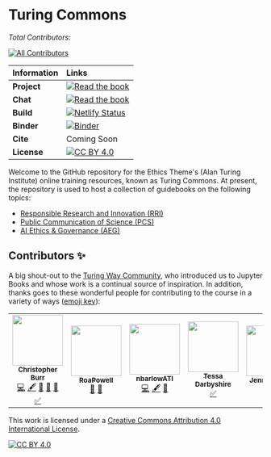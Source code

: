 # Turing Commons

*Total Contributors:*
<!-- ALL-CONTRIBUTORS-BADGE:START - Do not remove or modify this section -->
[![All Contributors](https://img.shields.io/badge/all_contributors-5-orange.svg?style=flat-square)](#contributors-)
<!-- ALL-CONTRIBUTORS-BADGE:END -->

| Information | Links |
| :--- | :--- |
| **Project** | [![Read the book](https://img.shields.io/badge/read-the%20book-blue.svg)](https://turing-commons.netlify.app)|
| **Chat** | [![Read the book](https://img.shields.io/badge/Join%20Slack-yellow.svg)](https://join.slack.com/t/turingcommons/shared_invite/zt-x4a2w041-Lxh1WDQni43M4PTelPFGUQ) |
| **Build** | [![Netlify Status](https://api.netlify.com/api/v1/badges/01447c9a-9d12-4b68-b5fa-8f17a5663667/deploy-status)](https://app.netlify.com/sites/turing-commons/deploys)|
|**Binder**|[![Binder](https://mybinder.org/badge_logo.svg)](https://mybinder.org/v2/gh/chrisdburr/turing-commons/HEAD)|
| **Cite** | Coming Soon |
| **License** | [![CC BY 4.0][cc-by-shield]][cc-by] |

Welcome to the GitHub repository for the Ethics Theme's (Alan Turing Institute) online training resources, known as Turing Commons.
At present, the repository is used to host a collection of guidebooks on the following topics:

- [Responsible Research and Innovation (RRI)](https://turing-commons.netlify.app/rri/index.html)
- [Public Communication of Science (PCS)](https://turing-commons.netlify.app/pvs/index.html)
- [AI Ethics & Governance (AEG)](https://turing-commons.netlify.app/aeg/index.html)

## Contributors ✨

A big shout-out to the [Turing Way Community](https://the-turing-way.netlify.app/welcome), who introduced us to Jupyter Books and whose work is a continual source of inspiration.
In addition, thanks goes to these wonderful people for contributing to the course in a variety of ways ([emoji key](https://allcontributors.org/docs/en/emoji-key)):
<!-- ALL-CONTRIBUTORS-LIST:START - Do not remove or modify this section -->
<!-- prettier-ignore-start -->
<!-- markdownlint-disable -->
<table>
  <tr>
    <td align="center"><a href="https://github.com/chrisdburr"><img src="https://avatars.githubusercontent.com/u/63010234?v=4?s=100" width="100px;" alt=""/><br /><sub><b>Christopher Burr</b></sub></a><br /><a href="https://github.com/chrisdburr/turing-commons/commits?author=chrisdburr" title="Code">💻</a> <a href="#content-chrisdburr" title="Content">🖋</a> <a href="https://github.com/chrisdburr/turing-commons/commits?author=chrisdburr" title="Documentation">📖</a> <a href="#projectManagement-chrisdburr" title="Project Management">📆</a> <a href="#tool-chrisdburr" title="Tools">🔧</a> <a href="#tutorial-chrisdburr" title="Tutorials">✅</a></td>
    <td align="center"><a href="https://github.com/RoaPowell"><img src="https://avatars.githubusercontent.com/u/92020648?v=4?s=100" width="100px;" alt=""/><br /><sub><b>RoaPowell</b></sub></a><br /><a href="#userTesting-RoaPowell" title="User Testing">📓</a> <a href="https://github.com/chrisdburr/turing-commons/pulls?q=is%3Apr+reviewed-by%3ARoaPowell" title="Reviewed Pull Requests">👀</a></td>
    <td align="center"><a href="https://github.com/nbarlowATI"><img src="https://avatars.githubusercontent.com/u/33832774?v=4?s=100" width="100px;" alt=""/><br /><sub><b>nbarlowATI</b></sub></a><br /><a href="https://github.com/chrisdburr/turing-commons/commits?author=nbarlowATI" title="Code">💻</a> <a href="#content-nbarlowATI" title="Content">🖋</a> <a href="#data-nbarlowATI" title="Data">🔣</a></td>
    <td align="center"><a href="https://github.com/tedarbyshire"><img src="https://avatars.githubusercontent.com/u/23381580?v=4?s=100" width="100px;" alt=""/><br /><sub><b>Tessa Darbyshire</b></sub></a><br /><a href="#tutorial-tedarbyshire" title="Tutorials">✅</a></td>
    <td align="center"><a href="http://jending.com"><img src="https://avatars.githubusercontent.com/u/5104098?v=4?s=100" width="100px;" alt=""/><br /><sub><b>Jennifer Ding</b></sub></a><br /><a href="#tutorial-dingaaling" title="Tutorials">✅</a></td>
  </tr>
</table>

<!-- markdownlint-restore -->
<!-- prettier-ignore-end -->

<!-- ALL-CONTRIBUTORS-LIST:END -->

This work is licensed under a
[Creative Commons Attribution 4.0 International License][cc-by].

[![CC BY 4.0][cc-by-image]][cc-by]

[cc-by]: http://creativecommons.org/licenses/by/4.0/
[cc-by-image]: https://i.creativecommons.org/l/by/4.0/88x31.png
[cc-by-shield]: https://img.shields.io/badge/License-CC%20BY%204.0-lightgrey.svg